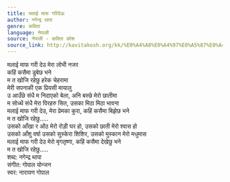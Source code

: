 ```yaml
---
title: मलाई माफ गरिदेऊ
author: नगेन्द्र थापा
genre: कविता
language: नेपाली
source: नेपाली - कविता कोश
source_link: http://kavitakosh.org/kk/%E0%A4%A8%E0%A4%97%E0%A5%87%E0%A4%A8%E0%A5%8D%E0%A4%A6%E0%A5%8D%E0%A4%B0_%E0%A4%A5%E0%A4%BE%E0%A4%AA%E0%A4%BE
---
```


मलाई माफ गरी देउ मेरा लोभी नजर  
कहिं कसैमा डुबेछ भने  
म त खोजि रहेछु हरेक चेहरामा  
मेरी सपनाकी एक प्रियसी मायालु  
उ आउँछे संधै म निदाएको बेला, अनि बस्छे मेरो छातीमा  
म सोध्थें संधै मेरा पिरहरु सित, उसका मिठा मिठा भावना  
मलाई माफ गरी देउ, मेरा प्रेमका कुरा, कहिं कसैमा बिझेछ भने  
म त खोजि रहेछु.....  
उसको आँखा र ओंठ मेरो रोड़ी घर हो, उसको छाती मेरो श्वास हो  
उसको आँशु वर्षा उसको सुस्केरा शिशिर, उसको मुस्कान मेरो मधुमास  
मलाई माफ गरी देउ मेरो मृगतृष्णा, कहिं कसैमा देखेछु भने  
म त खोजि रहेछु.....  
शब्द: नगेन्द्र थापा  
संगीत: गोपाल योन्जन  
स्वर: नारायण गोपाल

